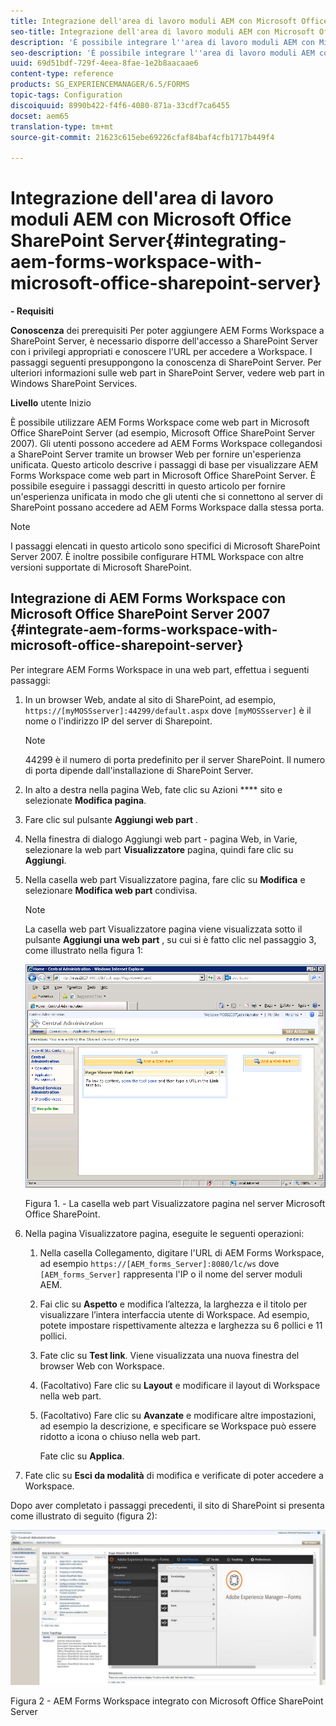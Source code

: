 ```yaml
---
title: Integrazione dell'area di lavoro moduli AEM con Microsoft Office SharePoint Server
seo-title: Integrazione dell'area di lavoro moduli AEM con Microsoft Office SharePoint Server
description: 'È possibile integrare l''area di lavoro moduli AEM con Microsoft Office SharePoint Server. '
seo-description: 'È possibile integrare l''area di lavoro moduli AEM con Microsoft Office SharePoint Server. '
uuid: 69d51bdf-729f-4eea-8fae-1e2b8aacaae6
content-type: reference
products: SG_EXPERIENCEMANAGER/6.5/FORMS
topic-tags: Configuration
discoiquuid: 8990b422-f4f6-4080-871a-33cdf7ca6455
docset: aem65
translation-type: tm+mt
source-git-commit: 21623c615ebe69226cfaf84baf4cfb1717b449f4

---
```



# Integrazione dell&#39;area di lavoro moduli AEM con Microsoft Office SharePoint Server{#integrating-aem-forms-workspace-with-microsoft-office-sharepoint-server}

**- Requisiti**

**Conoscenza** dei prerequisiti Per poter aggiungere AEM Forms Workspace a SharePoint Server, è necessario disporre dell&#39;accesso a SharePoint Server con i privilegi appropriati e conoscere l&#39;URL per accedere a Workspace. I passaggi seguenti presuppongono la conoscenza di SharePoint Server. Per ulteriori informazioni sulle web part in SharePoint Server, vedere web part in Windows SharePoint Services.

**Livello** utente Inizio

È possibile utilizzare AEM Forms Workspace come web part in Microsoft Office SharePoint Server (ad esempio, Microsoft Office SharePoint Server 2007). Gli utenti possono accedere ad AEM Forms Workspace collegandosi a SharePoint Server tramite un browser Web per fornire un&#39;esperienza unificata. Questo articolo descrive i passaggi di base per visualizzare AEM Forms Workspace come web part in Microsoft Office SharePoint Server. È possibile eseguire i passaggi descritti in questo articolo per fornire un&#39;esperienza unificata in modo che gli utenti che si connettono al server di SharePoint possano accedere ad AEM Forms Workspace dalla stessa porta.

>[!NOTE]
>
>I passaggi elencati in questo articolo sono specifici di Microsoft SharePoint Server 2007. È inoltre possibile configurare HTML Workspace con altre versioni supportate di Microsoft SharePoint.

## Integrazione di AEM Forms Workspace con Microsoft Office SharePoint Server 2007 {#integrate-aem-forms-workspace-with-microsoft-office-sharepoint-server}

Per integrare AEM Forms Workspace in una web part, effettua i seguenti passaggi:

1. In un browser Web, andate al sito di SharePoint, ad esempio, `https://[myMOSSserver]:44299/default.aspx` dove `[myMOSSserver]` è il nome o l&#39;indirizzo IP del server di Sharepoint.

   >[!NOTE]
   >
   >44299 è il numero di porta predefinito per il server SharePoint. Il numero di porta dipende dall&#39;installazione di SharePoint Server.

1. In alto a destra nella pagina Web, fate clic su Azioni **** sito e selezionate **Modifica pagina**.
1. Fare clic sul pulsante **Aggiungi web part** .
1. Nella finestra di dialogo Aggiungi web part - pagina Web, in Varie, selezionare la web part **Visualizzatore** pagina, quindi fare clic su **Aggiungi**.
1. Nella casella web part Visualizzatore pagina, fare clic su **Modifica** e selezionare **Modifica web part** condivisa.

   >[!NOTE]
   >
   >La casella web part Visualizzatore pagina viene visualizzata sotto il pulsante **Aggiungi una web part** , su cui si è fatto clic nel passaggio 3, come illustrato nella figura 1:

   ![Casella web part Visualizzatore pagina nel server Microsoft Office SharePoint.](assets/page-viewer-web-part-box-in-microsoft-office-sharepoint-server.png)

   Figura 1. - La casella web part Visualizzatore pagina nel server Microsoft Office SharePoint.

1. Nella pagina Visualizzatore pagina, eseguite le seguenti operazioni:

   1. Nella casella Collegamento, digitare l&#39;URL di AEM Forms Workspace, ad esempio `https://[AEM_forms_Server]:8080/lc/ws` dove `[AEM_forms_Server]` rappresenta l&#39;IP o il nome del server moduli AEM.
   1. Fai clic su **Aspetto** e modifica l’altezza, la larghezza e il titolo per visualizzare l’intera interfaccia utente di Workspace. Ad esempio, potete impostare rispettivamente altezza e larghezza su 6 pollici e 11 pollici.
   1. Fate clic su **Test link**. Viene visualizzata una nuova finestra del browser Web con Workspace.
   1. (Facoltativo) Fare clic su **Layout** e modificare il layout di Workspace nella web part.
   1. (Facoltativo) Fare clic su **Avanzate** e modificare altre impostazioni, ad esempio la descrizione, e specificare se Workspace può essere ridotto a icona o chiuso nella web part.

      Fate clic su **Applica**.

1. Fate clic su **Esci da modalità** di modifica e verificate di poter accedere a Workspace.

Dopo aver completato i passaggi precedenti, il sito di SharePoint si presenta come illustrato di seguito (figura 2):

![AEM Forms Workspace integrato con Microsoft Office SharePoint Server](assets/aem-forms-workspace.jpg)

Figura 2 - AEM Forms Workspace integrato con Microsoft Office SharePoint Server

